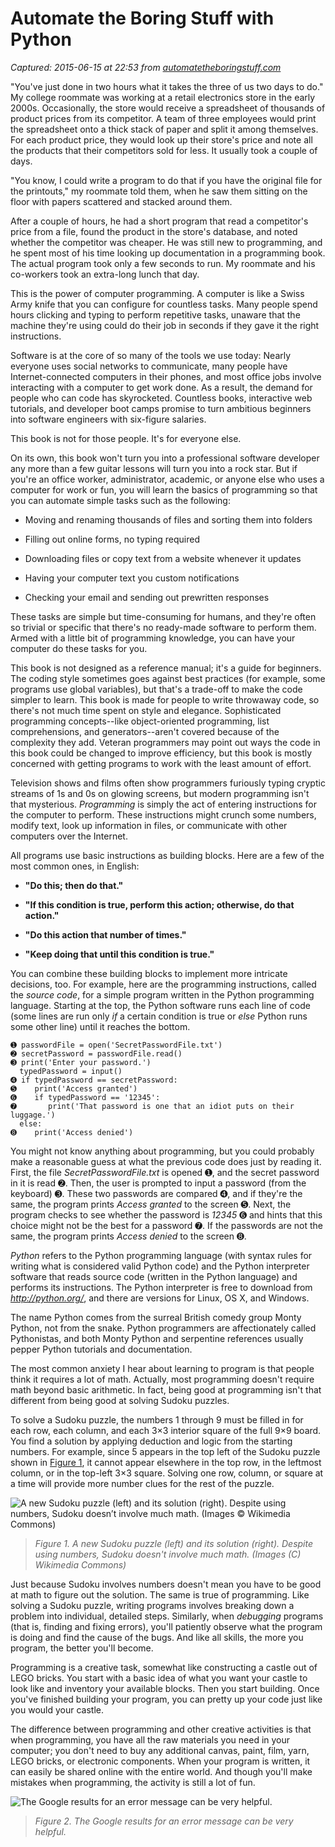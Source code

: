# Automate the Boring Stuff with Python

_Captured: 2015-06-15 at 22:53 from [automatetheboringstuff.com](https://automatetheboringstuff.com/chapter0/)_

"You've just done in two hours what it takes the three of us two days to do." My college roommate was working at a retail electronics store in the early 2000s. Occasionally, the store would receive a spreadsheet of thousands of product prices from its competitor. A team of three employees would print the spreadsheet onto a thick stack of paper and split it among themselves. For each product price, they would look up their store's price and note all the products that their competitors sold for less. It usually took a couple of days.

"You know, I could write a program to do that if you have the original file for the printouts," my roommate told them, when he saw them sitting on the floor with papers scattered and stacked around them.

After a couple of hours, he had a short program that read a competitor's price from a file, found the product in the store's database, and noted whether the competitor was cheaper. He was still new to programming, and he spent most of his time looking up documentation in a programming book. The actual program took only a few seconds to run. My roommate and his co-workers took an extra-long lunch that day.

This is the power of computer programming. A computer is like a Swiss Army knife that you can configure for countless tasks. Many people spend hours clicking and typing to perform repetitive tasks, unaware that the machine they're using could do their job in seconds if they gave it the right instructions.

Software is at the core of so many of the tools we use today: Nearly everyone uses social networks to communicate, many people have Internet-connected computers in their phones, and most office jobs involve interacting with a computer to get work done. As a result, the demand for people who can code has skyrocketed. Countless books, interactive web tutorials, and developer boot camps promise to turn ambitious beginners into software engineers with six-figure salaries.

This book is not for those people. It's for everyone else.

On its own, this book won't turn you into a professional software developer any more than a few guitar lessons will turn you into a rock star. But if you're an office worker, administrator, academic, or anyone else who uses a computer for work or fun, you will learn the basics of programming so that you can automate simple tasks such as the following:

  * Moving and renaming thousands of files and sorting them into folders

  * Filling out online forms, no typing required

  * Downloading files or copy text from a website whenever it updates

  * Having your computer text you custom notifications

  * Checking your email and sending out prewritten responses

These tasks are simple but time-consuming for humans, and they're often so trivial or specific that there's no ready-made software to perform them. Armed with a little bit of programming knowledge, you can have your computer do these tasks for you.

This book is not designed as a reference manual; it's a guide for beginners. The coding style sometimes goes against best practices (for example, some programs use global variables), but that's a trade-off to make the code simpler to learn. This book is made for people to write throwaway code, so there's not much time spent on style and elegance. Sophisticated programming concepts--like object-oriented programming, list comprehensions, and generators--aren't covered because of the complexity they add. Veteran programmers may point out ways the code in this book could be changed to improve efficiency, but this book is mostly concerned with getting programs to work with the least amount of effort.

Television shows and films often show programmers furiously typing cryptic streams of 1s and 0s on glowing screens, but modern programming isn't that mysterious. _Programming_ is simply the act of entering instructions for the computer to perform. These instructions might crunch some numbers, modify text, look up information in files, or communicate with other computers over the Internet.

All programs use basic instructions as building blocks. Here are a few of the most common ones, in English:

  * **"Do this; then do that."**

  * **"If this condition is true, perform this action; otherwise, do that action."**

  * **"Do this action that number of times."**

  * **"Keep doing that until this condition is true."**

You can combine these building blocks to implement more intricate decisions, too. For example, here are the programming instructions, called the _source code_, for a simple program written in the Python programming language. Starting at the top, the Python software runs each line of code (some lines are run only _if_ a certain condition is true or _else_ Python runs some other line) until it reaches the bottom.
    
    
    ➊ passwordFile = open('SecretPasswordFile.txt')
    ➋ secretPassword = passwordFile.read()
    ➌ print('Enter your password.')
      typedPassword = input()
    ➍ if typedPassword == secretPassword:
    ➎    print('Access granted')
    ➏    if typedPassword == '12345':
    ➐       print('That password is one that an idiot puts on their luggage.')
      else:
    ➑    print('Access denied')

You might not know anything about programming, but you could probably make a reasonable guess at what the previous code does just by reading it. First, the file _SecretPasswordFile.txt_ is opened ➊, and the secret password in it is read ➋. Then, the user is prompted to input a password (from the keyboard) ➌. These two passwords are compared ➍, and if they're the same, the program prints _Access granted_ to the screen ➎. Next, the program checks to see whether the password is _12345_ ➏ and hints that this choice might not be the best for a password ➐. If the passwords are not the same, the program prints _Access denied_ to the screen ➑.

_Python_ refers to the Python programming language (with syntax rules for writing what is considered valid Python code) and the Python interpreter software that reads source code (written in the Python language) and performs its instructions. The Python interpreter is free to download from _<http://python.org/>_, and there are versions for Linux, OS X, and Windows.

The name Python comes from the surreal British comedy group Monty Python, not from the snake. Python programmers are affectionately called Pythonistas, and both Monty Python and serpentine references usually pepper Python tutorials and documentation.

The most common anxiety I hear about learning to program is that people think it requires a lot of math. Actually, most programming doesn't require math beyond basic arithmetic. In fact, being good at programming isn't that different from being good at solving Sudoku puzzles.

To solve a Sudoku puzzle, the numbers 1 through 9 must be filled in for each row, each column, and each 3×3 interior square of the full 9×9 board. You find a solution by applying deduction and logic from the starting numbers. For example, since 5 appears in the top left of the Sudoku puzzle shown in [Figure 1](https://automatetheboringstuff.com/chapter0/), it cannot appear elsewhere in the top row, in the leftmost column, or in the top-left 3×3 square. Solving one row, column, or square at a time will provide more number clues for the rest of the puzzle.

![A new Sudoku puzzle \(left\) and its solution \(right\). Despite using numbers, Sudoku doesn’t involve much math. \(Images © Wikimedia Commons\)](https://automatetheboringstuff.com/images/000037.jpg)

> _Figure 1. A new Sudoku puzzle (left) and its solution (right). Despite using numbers, Sudoku doesn't involve much math. (Images (C) Wikimedia Commons)_

Just because Sudoku involves numbers doesn't mean you have to be good at math to figure out the solution. The same is true of programming. Like solving a Sudoku puzzle, writing programs involves breaking down a problem into individual, detailed steps. Similarly, when _debugging_ programs (that is, finding and fixing errors), you'll patiently observe what the program is doing and find the cause of the bugs. And like all skills, the more you program, the better you'll become.

Programming is a creative task, somewhat like constructing a castle out of LEGO bricks. You start with a basic idea of what you want your castle to look like and inventory your available blocks. Then you start building. Once you've finished building your program, you can pretty up your code just like you would your castle.

The difference between programming and other creative activities is that when programming, you have all the raw materials you need in your computer; you don't need to buy any additional canvas, paint, film, yarn, LEGO bricks, or electronic components. When your program is written, it can easily be shared online with the entire world. And though you'll make mistakes when programming, the activity is still a lot of fun.

![The Google results for an error message can be very helpful.](https://automatetheboringstuff.com/images/000042.jpg)

> _Figure 2. The Google results for an error message can be very helpful._

